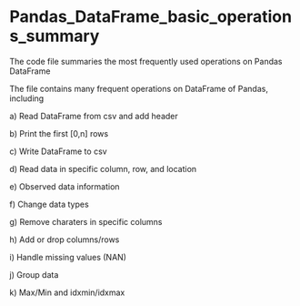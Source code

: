 # Pandas_DataFrame_basic_operations_summary
The code file summaries the most frequently used operations on Pandas DataFrame

The file contains many frequent operations on DataFrame of Pandas, including 

a) Read DataFrame from csv and add header

b) Print the first [0,n] rows

c) Write DataFrame to csv

d) Read data in specific column, row, and location

e) Observed data information

f) Change data types

g) Remove charaters in specific columns

h) Add or drop columns/rows

i) Handle missing values (NAN)

j) Group data

k) Max/Min and idxmin/idxmax
